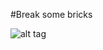 #Break some bricks

![alt tag](https://github.com/termantics/OpenGL-Brickout/blob/master/09_break_some_bricks/output.png?raw=true)
